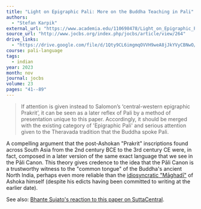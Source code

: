 ```yaml
---
title: "Light on Epigraphic Pali: More on the Buddha Teaching in Pali"
authors:
  - "Stefan Karpik"
external_url: "https://www.academia.edu/110698478/Light_on_Epigraphic_Pali_More_on_the_Buddha_Teaching_in_Pali"
source_url: "http://www.jocbs.org/index.php/jocbs/article/view/264"
drive_links:
  - "https://drive.google.com/file/d/1Qty9CL6imgmqOVVH9weA8jJkYVyCBNwO/view?usp=drivesdk"
course: pali-language
tags:
  - indian
year: 2023
month: nov
journal: jocbs
volume: 23
pages: "41--89"
---
```


> If attention is given instead to Salomon’s ‘central-western epigraphic Prakrit’, it can be seen as a later reflex of Pali by a method of presentation unique to this paper. Accordingly, it should be merged with the existing category of 'Epigraphic Pali' and serious attention given to the Theravada tradition that the Buddha spoke Pali.

A compelling argument that the post-Ashokan "Prakrit" inscriptions found across South Asia from the 2nd century BCE to the 3rd century CE were, in fact, composed in a later version of the same exact language that we see in the Pāli Canon.
This theory gives credence to the idea that the Pāli Canon is a trustworthy witness to the "common tongue" of the Buddha's ancient North India, perhaps even more reliable than the [idiosyncratic "Māghadī"](https://en.wikipedia.org/wiki/Ashokan_Prakrit?wprov=sfla1) of Ashoka himself (despite his edicts having been committed to writing at the earlier date).

See also: [Bhante Sujato's reaction to this paper on SuttaCentral](https://discourse.suttacentral.net/t/stefan-karpik-s-light-on-epigraphic-pali-more-on-the-buddha-teaching-in-pali-a-review/31713?u=khemarato.bhikkhu).
